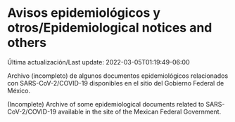 # Avisos epidemiológicos y otros/Epidemiological notices and others

Última actualización/Last update: 2022-03-05T01:19:49-06:00

Archivo (incompleto) de algunos documentos epidemiológicos relacionados con SARS-CoV-2/COVID-19 disponibles en el sitio del Gobierno Federal de México.

(Incomplete) Archive of some epidemiological documents related to SARS-CoV-2/COVID-19 available in the site of the Mexican Federal Government.
